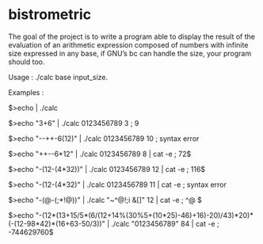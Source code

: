 # bistrometric
The goal of the project is to write a program able to display the result of the evaluation 
of an arithmetic expression composed of numbers with infinite size expressed in any base, 
if GNU’s bc can handle the size, your program should too.

Usage : ./calc base input_size.

Examples :

$>echo  | ./calc

$>echo "3+6" | ./calc 0123456789 3 ;
9

$>echo "--++-6(12)" | ./calc 0123456789 10 ;
syntax error

$>echo "++--6*12" | ./calc 0123456789 8 | cat -e ;
72$

$>echo "-(12-(4*32))" | ./calc 0123456789 12 | cat -e ;
116$

$>echo "-(12-(4*32)"  | ./calc 0123456789 11 | cat -e ;
syntax error

$>echo "-(@-(;*\!@))"  | ./calc "~^@\!;i &[]" 12 | cat -e ;
^@ $

$>echo "-(12*(13+15/5*(6/(12+14%(30%5+(10*25)-46)+16)-20)/43)*20)*(-(12-98*42)*(16+63-50/3))"  | ./calc "0123456789" 84 | cat -e ;
-744629760$
